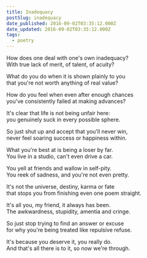 ```yaml
---
title: Inadequacy
postSlug: inadequacy
date_published: 2016-09-02T03:35:12.000Z
date_updated: 2016-09-02T03:35:12.000Z
tags:
  - poetry
---
```


How does one deal with one's own inadequacy?  
With true lack of merit, of talent, of acuity?

What do you do when it is shown plainly to you  
that you're not worth anything of real value?

How do you feel when even after enough chances  
you've consistently failed at making advances?

It's clear that life is not being unfair here:  
you genuinely suck in every possible sphere.

So just shut up and accept that you'll never win,  
never feel soaring success or happiness within.

What you're best at is being a loser by far.  
You live in a studio, can't even drive a car.

You yell at friends and wallow in self-pity.  
You reek of sadness, and you're not even pretty.

It's not the universe, destiny, karma or fate  
that stops you from finishing even one poem straight.

It's all you, my friend, it always has been.  
The awkwardness, stupidity, amentia and cringe.

So just stop trying to find an answer or excuse  
for why you're being treated like repulsive refuse.

It's because you deserve it, you really do.  
And that's all there is to it, so now we're through.
